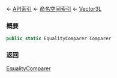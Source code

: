 ← [API索引](Api-Index) ← [命名空间索引](Namespace-Index) ← [Vector3L](VRageMath.Vector3L)

### 概要

```csharp
public static EqualityComparer Comparer
```

### 返回

[EqualityComparer](VRageMath.Vector3L+EqualityComparer)

